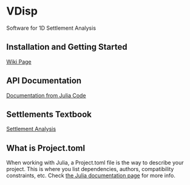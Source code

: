 
# VDisp

Software for 1D Settlement Analysis

## Installation and Getting Started

[Wiki Page](https://github.com/smiths/vdisp/wiki#vdisp)

## API Documentation

[Documentation from Julia Code](https://smiths.github.io/vdisp/dev/)

## Settlements Textbook

[Settlement Analysis](https://www.publications.usace.army.mil/Portals/76/Publications/EngineerManuals/EM_1110-1-1904.pdf)

## What is Project.toml

When working with Julia, a Project.toml file is the way to describe your project. This is where you list dependencies, authors, compatibility constraints, etc. Check [the Julia documentation page](https://pkgdocs.julialang.org/v1/toml-files/) for more info.
